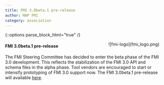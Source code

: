 ```yaml
---
title: FMI 3.0beta.1 pre-release
author: MAP FMI
category: association
---
```



{::options parse_block_html="true" /}

<div style="float: right">
![fmi-logo](fmi_logo.png)
</div>


#### FMI 3.0beta.1 pre-release

The FMI Steering Committee has decided to enter the beta phase of the FMI 3.0 development.
This reflects the stabilization of the FMI 3.0 API and schema files in the alpha phase.
Tool vendors are encouraged to start or intensify prototyping of FMI 3.0 support now.
The FMI 3.0beta.1 pre-release will available [here](https://github.com/modelica/fmi-standard/releases).
